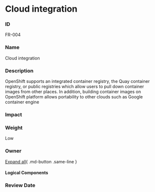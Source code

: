 

# Cloud integration

### ID

FR-004

### Name

Cloud integration

### Description

OpenShift supports an integrated container registry, the Quay container registry, or
public registries which allow users to pull down container images from other places.
In addition, building container images on OpenShift platform allows portability to
other clouds such as Google container engine

### Impact



### Weight

Low

### Owner



[Expand all](#){ .md-button .same-line }

#### Logical Components


    



### Review Date



